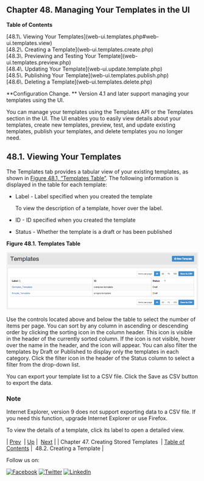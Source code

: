 ## Chapter 48. Managing Your Templates in the UI

**Table of Contents**

<dl class="toc">

<dt>[48.1\. Viewing Your Templates](web-ui.templates.php#web-ui.templates.view)</dt>

<dt>[48.2\. Creating a Template](web-ui.templates.create.php)</dt>

<dt>[48.3\. Previewing and Testing Your Template](web-ui.templates.preview.php)</dt>

<dt>[48.4\. Updating Your Template](web-ui.update.template.php)</dt>

<dt>[48.5\. Publishing Your Template](web-ui.templates.publish.php)</dt>

<dt>[48.6\. Deleting a Template](web-ui.templates.delete.php)</dt>

</dl>

<a class="indexterm" name="idp4664224"></a>

**Configuration Change. ** Version 4.1 and later support managing your templates using the UI.

You can manage your templates using the Templates API or the Templates section in the UI. The UI enables you to easily view details about your templates, create new templates, preview, test, and update existing templates, publish your templates, and delete templates you no longer need.

## 48.1. Viewing Your Templates

The Templates tab provides a tabular view of your existing templates, as shown in [Figure 48.1, “Templates Table”](web-ui.templates.php#figure_templates_list "Figure 48.1. Templates Table"). The following information is displayed in the table for each template:

*   Label - Label specified when you created the template

    To view the description of a template, hover over the label.

*   ID - ID specified when you created the template

*   Status - Whether the template is a draft or has been published

<a name="figure_templates_list"></a>

**Figure 48.1. Templates Table**

![Templates Table](images/templates_list.png)

Use the controls located above and below the table to select the number of items per page. You can sort by any column in ascending or descending order by clicking the sorting icon in the column header. This icon is visible in the header of the currently sorted column. If the icon is not visible, hover over the name in the header, and the icon will appear. You can also filter the templates by Draft or Published to display only the templates in each category. Click the filter icon in the header of the Status column to select a filter from the drop-down list.

You can export your template list to a CSV file. Click the Save as CSV button to export the data.

### Note

Internet Explorer, version 9 does not support exporting data to a CSV file. If you need this function, upgrade Internet Explorer or use Firefox.

To view the details of a template, click its label to open a detailed view.

| [Prev](stored_template.php)  | [Up](p.http_rest.php) |  [Next](web-ui.templates.create.php) |
| Chapter 47. Creating Stored Templates  | [Table of Contents](index.php) |  48.2. Creating a Template |

Follow us on:

[![Facebook](https://support.messagesystems.com/images/icon-facebook.png)](http://www.facebook.com/messagesystems) [![Twitter](https://support.messagesystems.com/images/icon-twitter.png)](http://twitter.com/#!/MessageSystems) [![LinkedIn](https://support.messagesystems.com/images/icon-linkedin.png)](http://www.linkedin.com/company/message-systems)